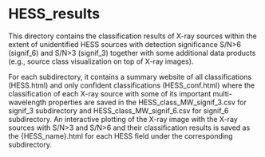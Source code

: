 # HESS_results

This directory contains the classification results of X-ray sources within the extent of unidentified HESS sources with detection significance S/N>6 (signif_6) and S/N>3 (signif_3) together  with some additional data products (e.g., source class visualization on top of X-ray images). 

For each subdirectory, it contains a summary website of all classifications (HESS.html) and only confident classifications (HESS_conf.html) where the classification of each X-ray source with some of its important multi-wavelength properties are saved in the HESS_class_MW_signif_3.csv for signif_3 subdirectory and HESS_class_MW_signif_6.csv for signif_6 subdirectory. An interactive plotting of the X-ray image with the X-ray sources with S/N>3 and S/N>6 and their classification results is saved as the {HESS_name}.html for each HESS field under the corresponding subdirectory. 


